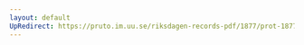```yaml
---
layout: default
UpRedirect: https://pruto.im.uu.se/riksdagen-records-pdf/1877/prot-1877--ak--037/prot-1877--ak--037_012.pdf
---
```

